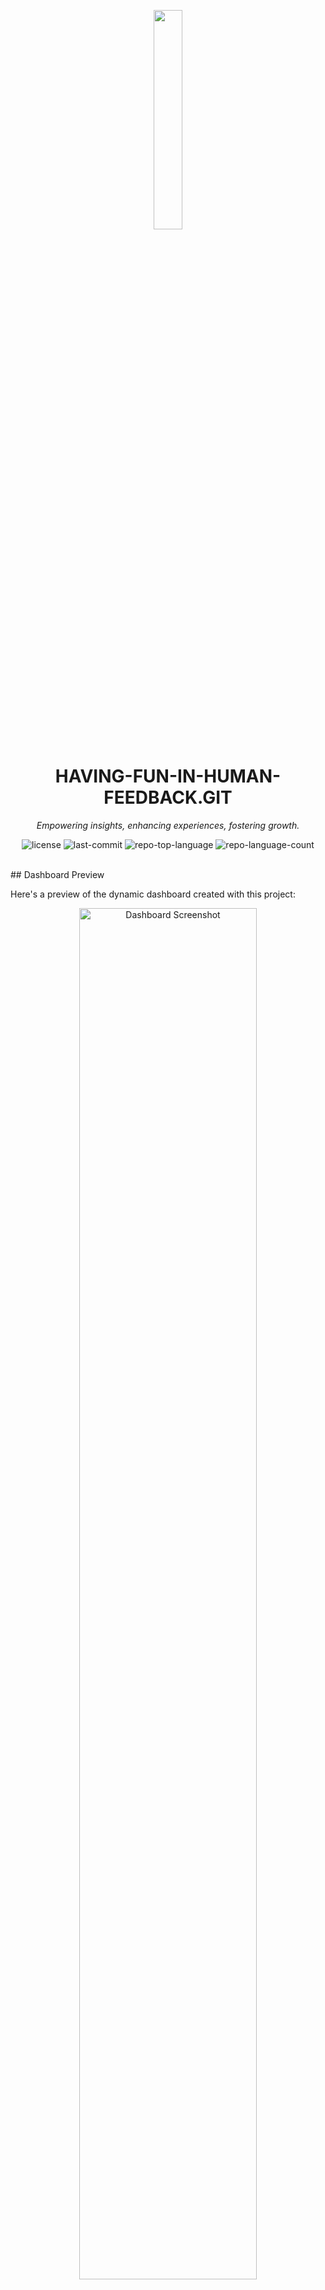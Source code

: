 <p align="center">
    <img src="https://raw.githubusercontent.com/PKief/vscode-material-icon-theme/ec559a9f6bfd399b82bb44393651661b08aaf7ba/icons/folder-markdown-open.svg" align="center" width="30%">
</p>
<p align="center"><h1 align="center">HAVING-FUN-IN-HUMAN-FEEDBACK.GIT</h1></p>
<p align="center">
	<em>Empowering insights, enhancing experiences, fostering growth.</em>
</p>
<p align="center">
	<img src="https://img.shields.io/github/license/Jeff-67/Having-Fun-in-Human-Feedback.git?style=default&logo=opensourceinitiative&logoColor=white&color=0080ff" alt="license">
	<img src="https://img.shields.io/github/last-commit/Jeff-67/Having-Fun-in-Human-Feedback.git?style=default&logo=git&logoColor=white&color=0080ff" alt="last-commit">
	<img src="https://img.shields.io/github/languages/top/Jeff-67/Having-Fun-in-Human-Feedback.git?style=default&color=0080ff" alt="repo-top-language">
	<img src="https://img.shields.io/github/languages/count/Jeff-67/Having-Fun-in-Human-Feedback.git?style=default&color=0080ff" alt="repo-language-count">
</p>
<p align="center"><!-- default option, no dependency badges. -->
</p>
<p align="center">
	<!-- default option, no dependency badges. -->
</p>
<br>
## Dashboard Preview

Here's a preview of the dynamic dashboard created with this project:

<p align="center">
    <img src="./src/images/dashboar.png" alt="Dashboard Screenshot" width="75%">
</p>
##  Table of Contents

- [ Overview](#-overview)
- [ Features](#-features)
- [ Project Structure](#-project-structure)
  - [ Project Index](#-project-index)
- [ Getting Started](#-getting-started)
  - [ Prerequisites](#-prerequisites)
  - [ Installation](#-installation)
  - [ Usage](#-usage)
  - [ Testing](#-testing)
- [ Project Roadmap](#-project-roadmap)
- [ Contributing](#-contributing)
- [ License](#-license)
- [ Acknowledgments](#-acknowledgments)

---

##  Overview

"Having-Fun-in-Human-Feedback.git is a dynamic project enhancing user experience through real-time insights and interactive data visualization. It streamlines database management, improves dashboard aesthetics, and empowers decision-making with metrics like passing rate. Ideal for developers seeking seamless integration and engaging interfaces for data-driven applications."

---

##  Features

|      | Feature         | Summary       |
| :--- | :---:           | :---          |
| ⚙️  | **Architecture**  | <ul><li>Facilitates project dependencies and metadata management using Poetry in the codebase architecture.</li></ul> |
| 🔩 | **Code Quality**  | <ul><li>Improves data visualization and interaction in the LLM application dashboard by dynamically fetching and displaying PostgreSQL data.</li><li>Establishes database connections, retrieves and updates data based on user interactions, and calculates metrics like passing rate.</li><li>Enhances user experience and provides real-time insights for decision-making.</li></ul> |
| 📄 | **Documentation** | <ul><li>Primary language is Python with additional files in toml, py, txt, and css.</li><li>Enhances dashboard aesthetics and functionality by incorporating essential libraries for data visualization and manipulation.</li><li>Improves user experience through seamless integration of FontAwesome icons, interactive Shiny elements, and advanced plotting capabilities with Seaborn and Pandas.</li></ul> |
| 🔌 | **Integrations**  | <ul><li>Enhances dashboard aesthetics and functionality by incorporating essential libraries for data visualization and manipulation.</li><li>Improves user experience through seamless integration of FontAwesome icons, interactive Shiny elements, and advanced plotting capabilities with Seaborn and Pandas.</li></ul> |
| 🧩 | **Modularity**    | <ul><li>Define global styling variables for the dashboard interface, ensuring consistent design elements throughout the project.</li><li>Reads penguin data from a CSV file for the dashboard.</li><li>Generates a dynamic dashboard displaying Penguin data with interactive filter controls and visualizations.</li></ul> |
| 🧪 | **Testing**       | <ul><li>Using `pip`, run pytest for testing.</li></ul> |
| ⚡️  | **Performance**   | <ul><li>Fact 1</li><li>Fact 2</li><li>Fact 3</li></ul> |
| 🛡️ | **Security**      | <ul><li>Fact 1</li><li>Fact 2</li><li>Fact 3</li></ul> |
| 📦 | **Dependencies**  | <ul><li>Dependencies include pip, requirements.txt, pyproject.toml, python, css, seaborn, python-dotenv, pandas, shiny, faicons, jinja2, psycopg2.</li></ul> |

---

##  Project Structure

```sh
└── Having-Fun-in-Human-Feedback.git/
    ├── LICENSE
    ├── README.md
    ├── dashboard
    │   ├── app.py
    │   ├── penguins.csv
    │   ├── requirements.txt
    │   ├── shared.py
    │   └── styles.css
    ├── pyproject.toml
    └── test.py
```


###  Project Index
<details open>
	<summary><b><code>HAVING-FUN-IN-HUMAN-FEEDBACK.GIT/</code></b></summary>
	<details> <!-- __root__ Submodule -->
		<summary><b>__root__</b></summary>
		<blockquote>
			<table>
			<tr>
				<td><b><a href='https://github.com/Jeff-67/Having-Fun-in-Human-Feedback.git/blob/master/pyproject.toml'>pyproject.toml</a></b></td>
				<td>Facilitates project dependencies and metadata management using Poetry in the codebase architecture.</td>
			</tr>
			<tr>
				<td><b><a href='https://github.com/Jeff-67/Having-Fun-in-Human-Feedback.git/blob/master/test.py'>test.py</a></b></td>
				<td>- Improve data visualization and interaction in the LLM application dashboard by dynamically fetching and displaying PostgreSQL data<br>- The code establishes database connections, retrieves and updates data based on user interactions, and calculates metrics like passing rate<br>- This enhances the user experience and provides real-time insights for decision-making.</td>
			</tr>
			</table>
		</blockquote>
	</details>
	<details> <!-- dashboard Submodule -->
		<summary><b>dashboard</b></summary>
		<blockquote>
			<table>
			<tr>
				<td><b><a href='https://github.com/Jeff-67/Having-Fun-in-Human-Feedback.git/blob/master/dashboard/requirements.txt'>requirements.txt</a></b></td>
				<td>- Enhances dashboard aesthetics and functionality by incorporating essential libraries for data visualization and manipulation<br>- Improves user experience through seamless integration of FontAwesome icons, interactive Shiny elements, and advanced plotting capabilities with Seaborn and Pandas.</td>
			</tr>
			<tr>
				<td><b><a href='https://github.com/Jeff-67/Having-Fun-in-Human-Feedback.git/blob/master/dashboard/styles.css'>styles.css</a></b></td>
				<td>Define global styling variables for the dashboard interface, ensuring consistent design elements throughout the project.</td>
			</tr>
			<tr>
				<td><b><a href='https://github.com/Jeff-67/Having-Fun-in-Human-Feedback.git/blob/master/dashboard/shared.py'>shared.py</a></b></td>
				<td>Reads penguin data from a CSV file for the dashboard.</td>
			</tr>
			<tr>
				<td><b><a href='https://github.com/Jeff-67/Having-Fun-in-Human-Feedback.git/blob/master/dashboard/app.py'>app.py</a></b></td>
				<td>- Generates a dynamic dashboard displaying Penguin data with interactive filter controls and visualizations<br>- Calculates statistics like penguin count, average bill length, and depth<br>- Allows user interaction to mark penguins as 'pass' or 'fail' and saves changes to a CSV file.</td>
			</tr>
			</table>
		</blockquote>
	</details>
</details>

---
##  Getting Started

###  Prerequisites

Before getting started with Having-Fun-in-Human-Feedback.git, ensure your runtime environment meets the following requirements:

- **Programming Language:** Python
- **Package Manager:** Pip


###  Installation

Install Having-Fun-in-Human-Feedback.git using one of the following methods:

**Build from source:**

1. Clone the Having-Fun-in-Human-Feedback.git repository:
```sh
❯ git clone https://github.com/Jeff-67/Having-Fun-in-Human-Feedback.git
```

2. Navigate to the project directory:
```sh
❯ cd Having-Fun-in-Human-Feedback.git
```

3. Install the project dependencies:


**Using `pip`** &nbsp; [<img align="center" src="https://img.shields.io/badge/Pip-3776AB.svg?style={badge_style}&logo=pypi&logoColor=white" />](https://pypi.org/project/pip/)

```sh
❯ pip install -r dashboard/requirements.txt
```




###  Usage
Run Having-Fun-in-Human-Feedback.git using the following command:
**Using `pip`** &nbsp; [<img align="center" src="https://img.shields.io/badge/Pip-3776AB.svg?style={badge_style}&logo=pypi&logoColor=white" />](https://pypi.org/project/pip/)

```sh
❯ python {entrypoint}
```


###  Testing
Run the test suite using the following command:
**Using `pip`** &nbsp; [<img align="center" src="https://img.shields.io/badge/Pip-3776AB.svg?style={badge_style}&logo=pypi&logoColor=white" />](https://pypi.org/project/pip/)

```sh
❯ pytest
```


---
##  Project Roadmap

- [X] **`Task 1`**: <strike>Implement feature one.</strike>
- [ ] **`Task 2`**: Implement feature two.
- [ ] **`Task 3`**: Implement feature three.

---

##  Contributing

- **💬 [Join the Discussions](https://github.com/Jeff-67/Having-Fun-in-Human-Feedback.git/discussions)**: Share your insights, provide feedback, or ask questions.
- **🐛 [Report Issues](https://github.com/Jeff-67/Having-Fun-in-Human-Feedback.git/issues)**: Submit bugs found or log feature requests for the `Having-Fun-in-Human-Feedback.git` project.
- **💡 [Submit Pull Requests](https://github.com/Jeff-67/Having-Fun-in-Human-Feedback.git/blob/main/CONTRIBUTING.md)**: Review open PRs, and submit your own PRs.

<details closed>
<summary>Contributing Guidelines</summary>

1. **Fork the Repository**: Start by forking the project repository to your github account.
2. **Clone Locally**: Clone the forked repository to your local machine using a git client.
   ```sh
   git clone https://github.com/Jeff-67/Having-Fun-in-Human-Feedback.git
   ```
3. **Create a New Branch**: Always work on a new branch, giving it a descriptive name.
   ```sh
   git checkout -b new-feature-x
   ```
4. **Make Your Changes**: Develop and test your changes locally.
5. **Commit Your Changes**: Commit with a clear message describing your updates.
   ```sh
   git commit -m 'Implemented new feature x.'
   ```
6. **Push to github**: Push the changes to your forked repository.
   ```sh
   git push origin new-feature-x
   ```
7. **Submit a Pull Request**: Create a PR against the original project repository. Clearly describe the changes and their motivations.
8. **Review**: Once your PR is reviewed and approved, it will be merged into the main branch. Congratulations on your contribution!
</details>

<details closed>
<summary>Contributor Graph</summary>
<br>
<p align="left">
   <a href="https://github.com{/Jeff-67/Having-Fun-in-Human-Feedback.git/}graphs/contributors">
      <img src="https://contrib.rocks/image?repo=Jeff-67/Having-Fun-in-Human-Feedback.git">
   </a>
</p>
</details>

---

##  License

This project is protected under the [SELECT-A-LICENSE](https://choosealicense.com/licenses) License. For more details, refer to the [LICENSE](https://choosealicense.com/licenses/) file.

---

##  Acknowledgments

- List any resources, contributors, inspiration, etc. here.

---
